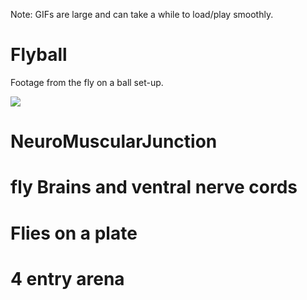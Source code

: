 Note: GIFs are large and can take a while to load/play smoothly.

# Flyball

Footage from the fly on a ball set-up. 

![](/Images/fromup.GIF)


# NeuroMuscularJunction

# fly Brains and ventral nerve cords

# Flies on a plate

# 4 entry arena
